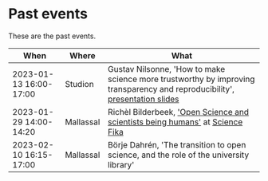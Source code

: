# Past events

These are the past events.

When                  | Where   |What
----------------------|---------|------------------------------------------------
2023-01-13 16:00-17:00|Studion  |Gustav Nilsonne, 'How to make science more trustworthy by improving transparency and reproducibility', [presentation slides](https://osf.io/ung8q)
2023-01-29 14:00-14:20|Mallassal|Richèl Bilderbeek, ['Open Science and scientists being humans'](https://github.com/richelbilderbeek/science_fika_open_science_20230129) at [Science Fika](https://www.sciencefika.se/)
2023-02-10 16:15-17:00|Mallassal |Börje Dahrén, 'The transition to open science, and the role of the university library'


